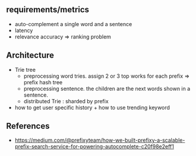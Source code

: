 ## requirements/metrics
- auto-complement a single word and a sentence
- latency
- relevance accuracy => ranking problem
## Architecture
- Trie tree
    - preprocessing word tries. assign 2 or 3 top works for each prefix => prefix hash tree
    - preprocessing sentence. the children are the next words shown in a sentence.
    - distributed  Trie : sharded by prefix
- how to get user specific history + how to use trending keyword


## References
- https://medium.com/@prefixyteam/how-we-built-prefixy-a-scalable-prefix-search-service-for-powering-autocomplete-c20f98e2eff1